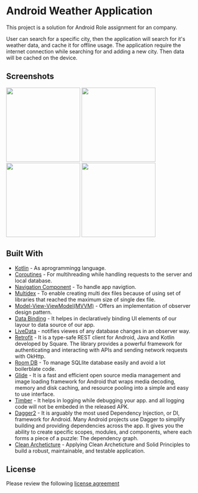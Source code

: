 # Android Weather Application

This project is a solution for Android Role assignment for an company.

User can search for a specific city, then the application will search for it's weather data, and cache it for offline usage.
The application require the internet connection while searching for and adding a new city. Then data will be cached on the device.

## Screenshots

<img src="https://i.ibb.co/BgdFk2t/Screenshot-2021-10-08-17-54-15-88-9f89676b8b215e1e3984633e34501759.jpg" width="200"> <img src="https://i.ibb.co/Drr6nKJ/Screenshot-2021-10-08-17-57-56-62-9f89676b8b215e1e3984633e34501759.jpg" width="200"> <img src="https://i.ibb.co/jT06nKt/Screenshot-2021-10-08-17-58-29-55-9f89676b8b215e1e3984633e34501759.jpg" width="200"> <img src="https://i.ibb.co/xFd8Sv7/Screenshot-2021-10-08-17-58-42-11-9f89676b8b215e1e3984633e34501759.jpg" width="200">

## Built With

* [Kotlin](https://kotlinlang.org) - As aprogrammingg language.
* [Coroutines](https://developer.android.com/kotlin/coroutines) - For multihreading while handling requests to the server and local database.
* [Navigation Component](https://developer.android.com/guide/navigation/navigation-getting-started) - To handle app navigtion.
* [Multidex](https://developer.android.com/studio/build/multidex) - To enable creating multi dex files because of using set of libraries that reached the maximum size of single dex file.
* [Model-View-ViewModel(MVVM)](https://developer.android.com/topic/architecture) - Offers an implementation of observer design pattern.
* [Data Binding](https://developer.android.com/topic/libraries/data-binding) - It helpes in declaratively binding UI elements of our layour to data source of our app.
* [LiveData](https://developer.android.com/topic/libraries/architecture/livedata) - notifies viewes of any database changes in an observer way.
* [Retrofit](https://square.github.io/retrofit/) - It is a type-safe REST client for Android, Java and Kotlin developed by Square. The library provides a powerful framework for authenticating and interacting with APIs and sending network requests with OkHttp.
* [Room DB](https://developer.android.com/training/data-storage/room) - To manage SQLlite database easily and avoid a lot boilerblate code.
* [Glide](https://github.com/bumptech/glide) - It is a fast and efficient open source media management and image loading framework for Android that wraps media decoding, memory and disk caching, and resource pooling into a simple and easy to use interface.
* [Timber](https://github.com/JakeWharton/timber) - It helps in logging while debugging your app. and all logging code will not be embeded in the released APK.
* [Dagger2](https://dagger.dev/) - It is arguably the most used Dependency Injection, or DI, framework for Android. Many Android projects use Dagger to simplify building and providing dependencies across the app. It gives you the ability to create specific scopes, modules, and components, where each forms a piece of a puzzle: The dependency graph.
* [Clean Archeticture](https://www.raywenderlich.com/3595916-clean-architecture-tutorial-for-android-getting-started) - Applying Clean Archeticture and Solid Principles to build a robust, maintainable, and testable application.
## License
Please review the following [license agreement](https://bumptech.github.io/glide/dev/open-source-licenses.html)
